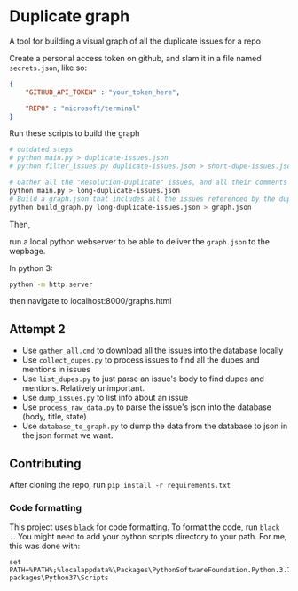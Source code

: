 # Duplicate graph

A tool for building a visual graph of all the duplicate issues for a repo

Create a personal access token on github, and slam it in a file named `secrets.json`, like so:

```json
{
    "GITHUB_API_TOKEN" : "your_token_here",

    "REPO" : "microsoft/terminal"
}
```


Run these scripts to build the graph

```sh
# outdated steps
# python main.py > duplicate-issues.json
# python filter_issues.py duplicate-issues.json > short-dupe-issues.json

# Gather all the "Resolution-Duplicate" issues, and all their comments
python main.py > long-duplicate-issues.json
# Build a graph.json that includes all the issues referenced by the duplicate issues
python build_graph.py long-duplicate-issues.json > graph.json
```
Then,

run a local python webserver to be able to deliver the `graph.json` to the wepbage.

In python 3:
```sh
python -m http.server
```

then navigate to localhost:8000/graphs.html


## Attempt 2
* Use `gather_all.cmd` to download all the issues into the database locally
* Use `collect_dupes.py` to process issues to find all the dupes and mentions in
  issues
* Use `list_dupes.py` to just parse an issue's body to find dupes and mentions.
  Relatively unimportant.
* Use `dump_issues.py` to list info about an issue
* Use `process_raw_data.py` to parse the issue's json into the database (body,
  title, state)
* Use `database_to_graph.py` to dump the data from the database to json in the
  json format we want.


## Contributing

After cloning the repo, run `pip install -r requirements.txt`

### Code formatting

This project uses [`black`](https://github.com/psf/black) for code formatting.
To format the code, run `black .`. You might need to add your python scripts
directory to your path. For me, this was done with:

```
set PATH=%PATH%;%localappdata%\Packages\PythonSoftwareFoundation.Python.3.7_qbz5n2kfra8p0\LocalCache\local-packages\Python37\Scripts
```
